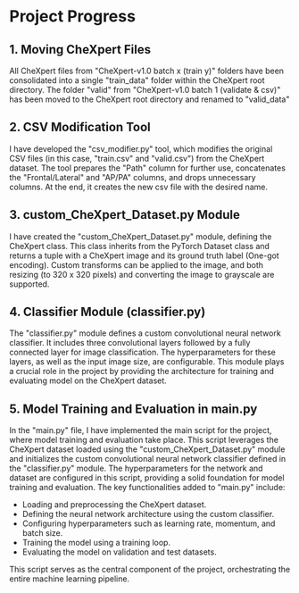 # Project Progress

## 1. Moving CheXpert Files

All CheXpert files from "CheXpert-v1.0 batch x (train y)" folders have been consolidated into a single "train_data" folder within the CheXpert root directory.
The folder "valid" from "CheXpert-v1.0 batch 1 (validate & csv)" has been moved to the CheXpert root directory and renamed to "valid_data"

## 2. CSV Modification Tool

I have developed the "csv_modifier.py" tool, which modifies the original CSV files (in this case, "train.csv" and "valid.csv") from the CheXpert dataset. The tool prepares the "Path" column for further use, concatenates the "Frontal/Lateral" and "AP/PA" columns, and drops unnecessary columns. At the end, it creates the new csv file with the desired name.

## 3. custom_CheXpert_Dataset.py Module

I have created the "custom_CheXpert_Dataset.py" module, defining the CheXpert class. This class inherits from the PyTorch Dataset class and returns a tuple with a CheXpert image and its ground truth label (One-got encoding). Custom transforms can be applied to the image, and both resizing (to 320 x 320 pixels) and converting the image to grayscale are supported.

## 4. Classifier Module (classifier.py)

The "classifier.py" module defines a custom convolutional neural network classifier. It includes three convolutional layers followed by a fully connected layer for image classification. The hyperparameters for these layers, as well as the input image size, are configurable. This module plays a crucial role in the project by providing the architecture for training and evaluating model on the CheXpert dataset.

## 5. Model Training and Evaluation in main.py

In the "main.py" file, I have implemented the main script for the project, where model training and evaluation take place. This script leverages the CheXpert dataset loaded using the "custom_CheXpert_Dataset.py" module and initializes the custom convolutional neural network classifier defined in the "classifier.py" module. The hyperparameters for the network and dataset are configured in this script, providing a solid foundation for model training and evaluation. The key functionalities added to "main.py" include:

- Loading and preprocessing the CheXpert dataset.
- Defining the neural network architecture using the custom classifier.
- Configuring hyperparameters such as learning rate, momentum, and batch size.
- Training the model using a training loop.
- Evaluating the model on validation and test datasets.

This script serves as the central component of the project, orchestrating the entire machine learning pipeline.

